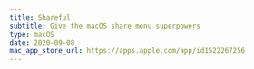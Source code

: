 ```yaml
---
title: Shareful
subtitle: Give the macOS share menu superpowers
type: macOS
date: 2020-09-08
mac_app_store_url: https://apps.apple.com/app/id1522267256
---
```

